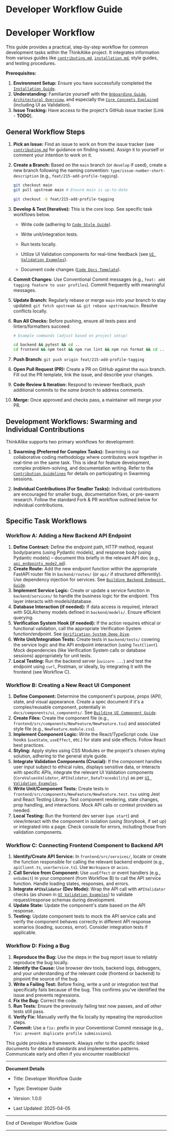 # Developer Workflow Guide

# Developer Workflow

This guide provides a practical, step-by-step workflow for common development tasks within the ThinkAlike project. It integrates information from various guides like [`contributing.md`](../core/contributing.md), [`installation.md`](../core/installation.md), style guides, and testing procedures.

**Prerequisites:**

1. **Environment Setup:** Ensure you have successfully completed the [`Installation Guide`](../core/installation.md).
2. **Understanding:** Familiarize yourself with the [`Onboarding Guide`](../core/onboarding_guide.md), [`Architectural Overview`](../architecture/architectural_overview.md), and especially the [`Core Concepts Explained`](../../vision/core_concepts.md) (including UI as Validation).
3. **Issue Tracking:** Have access to the project's GitHub issue tracker [Link - **TODO**].

## General Workflow Steps

1. **Pick an Issue:** Find an issue to work on from the issue tracker (see [`contributing.md`](../core/contributing.md) for guidance on finding issues). Assign it to yourself or comment your intention to work on it.
2. **Create a Branch:** Based on the `main` branch (or `develop` if used), create a new branch following the naming convention: `type/issue-number-short-description` (e.g., `feat/215-add-profile-tagging`).

    ```bash
    git checkout main
    git pull upstream main # Ensure main is up-to-date

    git checkout -b feat/215-add-profile-tagging
    ```

3. **Develop & Test (Iterative):** This is the core loop. See specific task workflows below.

    * Write code (adhering to [`Code Style Guide`](./code_style_guide.md)).

    * Write unit/integration tests.

    * Run tests locally.

    * Utilize UI Validation components for real-time feedback (see [`UI Validation Examples`](./ui_validation_examples.md)).

    * Document code changes ([`Code Docs Template`](../templates/code_documentation_template.md)).

4. **Commit Changes:** Use Conventional Commit messages (e.g., `feat: add tagging feature to user profiles`). Commit frequently with meaningful messages.
5. **Update Branch:** Regularly rebase or merge `main` into your branch to stay updated: `git fetch upstream && git rebase upstream/main`. Resolve conflicts locally.
6. **Run All Checks:** Before pushing, ensure all tests pass and linters/formatters succeed:

    ```bash
    # Example commands (adjust based on project setup)

    cd backend && pytest && cd ..
    cd frontend && npm test && npm run lint && npm run format && cd ..
    ```

7. **Push Branch:** `git push origin feat/215-add-profile-tagging`
8. **Open Pull Request (PR):** Create a PR on GitHub against the `main` branch. Fill out the PR template, link the issue, and describe your changes.
9. **Code Review & Iteration:** Respond to reviewer feedback, push additional commits to the *same branch* to address comments.
10. **Merge:** Once approved and checks pass, a maintainer will merge your PR.

## Development Workflows: Swarming and Individual Contributions

ThinkAlike supports two primary workflows for development:

1. **Swarming (Preferred for Complex Tasks):** Swarming is our collaborative coding methodology where contributors work together in real-time on the same task. This is ideal for feature development, complex problem-solving, and documentation writing. Refer to the [`Contribution Guidelines`](../core/contributing.md#our-development-methodology-swarming-coding) for details on participating in Swarming sessions.

2. **Individual Contributions (For Smaller Tasks):** Individual contributions are encouraged for smaller bugs, documentation fixes, or pre-swarm research. Follow the standard Fork & PR workflow outlined below for individual contributions.

## Specific Task Workflows

### Workflow A: Adding a New Backend API Endpoint

1. **Define Contract:** Define the endpoint path, HTTP method, request body/params (using Pydantic models), and response body (using Pydantic models) – document this briefly in the relevant API doc (e.g., [`api_endpoints_mode2.md`](../architecture/api/api_endpoints_mode2.md)).
2. **Create Route:** Add the new endpoint function within the appropriate FastAPI router file in `backend/routes/` (or `api/` if structured differently). Use dependency injection for services. See [`Building Backend Endpoint Guide`](./building_backend_endpoint.md).
3. **Implement Service Logic:** Create or update a service function in `backend/services/` to handle the business logic for the endpoint. This layer interacts with models/database.
4. **Database Interaction (if needed):** If data access is required, interact with SQLAlchemy models defined in `backend/models/`. Ensure efficient querying.
5. **Verification System Hook (if needed):** If the action requires ethical or functional validation, call the appropriate Verification System function/endpoint. See [`Verification System Deep Dive`](../architecture/verification_system/verification_system_deep_dive.md).
6. **Write Unit/Integration Tests:** Create tests in `backend/tests/` covering the service logic and the API endpoint interaction (using `TestClient`). Mock dependencies (like Verification System calls or database sessions) appropriately for unit tests.
7. **Local Testing:** Run the backend server (`uvicorn ...`) and test the endpoint using `curl`, Postman, or ideally, by integrating it with the frontend (see Workflow C).

### Workflow B: Creating a New React UI Component

1. **Define Component:** Determine the component's purpose, props (API), state, and visual appearance. Create a spec document if it's a complex/reusable component, potentially in `docs/components/ui_components/`. See [`Building UI Component Guide`](./building_ui_component.md).
2. **Create Files:** Create the component file (e.g., `frontend/src/components/NewFeature/NewFeature.tsx`) and associated style file (e.g., `NewFeature.module.css`).
3. **Implement Component Logic:** Write the React/TypeScript code. Use hooks (`useState`, `useEffect`, etc.) for state and side effects. Follow React best practices.
4. **Styling:** Apply styles using CSS Modules or the project's chosen styling solution, adhering to the general style guide.
5. **Integrate Validation Components (Crucial):** If the component handles user input subject to ethical rules, displays sensitive data, or interacts with specific APIs, integrate the relevant UI Validation components (`CoreValuesValidator`, `APIValidator`, `DataTraceability`) as per [`UI Validation Examples`](./ui_validation_examples.md).
6. **Write Unit/Component Tests:** Create tests in `frontend/src/components/NewFeature/NewFeature.test.tsx` using Jest and React Testing Library. Test component rendering, state changes, prop handling, and interactions. Mock API calls or context providers as needed.
7. **Local Testing:** Run the frontend dev server (`npm start`) and view/interact with the component in isolation (using Storybook, if set up) or integrated into a page. Check console for errors, including those from validation components.

### Workflow C: Connecting Frontend Component to Backend API

1. **Identify/Create API Service:** In `frontend/src/services/`, locate or create the function responsible for calling the relevant backend endpoint (e.g., `apiClient.ts`, `userService.ts`). Use `Workspace` or `axios`.
2. **Call Service from Component:** Use `useEffect` or event handlers (e.g., `onSubmit`) in your component (from Workflow B) to call the API service function. Handle loading states, responses, and errors.
3. **Integrate `APIValidator` (Dev Mode):** Wrap the API call with `APIValidator` checks (as shown in [`UI Validation Examples`](./ui_validation_examples.md)) to validate request/response schemas during development.
4. **Update State:** Update the component's state based on the API response.
5. **Testing:** Update component tests to mock the API service calls and verify the component behaves correctly in different API response scenarios (loading, success, error). Consider integration tests if applicable.

### Workflow D: Fixing a Bug

1. **Reproduce the Bug:** Use the steps in the bug report issue to reliably reproduce the bug locally.
2. **Identify the Cause:** Use browser dev tools, backend logs, debuggers, and your understanding of the relevant code (frontend or backend) to pinpoint the source of the bug.
3. **Write a Failing Test:** Before fixing, write a unit or integration test that specifically fails because of the bug. This confirms you've identified the issue and prevents regressions.
4. **Fix the Bug:** Correct the code.
5. **Run Tests:** Ensure the previously failing test now passes, and *all other* tests still pass.
6. **Verify Fix:** Manually verify the fix locally by repeating the reproduction steps.
7. **Commit:** Use a `fix:` prefix in your Conventional Commit message (e.g., `fix: prevent duplicate profile submissions`).

This guide provides a framework. Always refer to the specific linked documents for detailed standards and implementation patterns. Communicate early and often if you encounter roadblocks!

---

**Document Details**

* Title: Developer Workflow Guide

* Type: Developer Guide

* Version: 1.0.0

* Last Updated: 2025-04-05

---

End of Developer Workflow Guide

---
